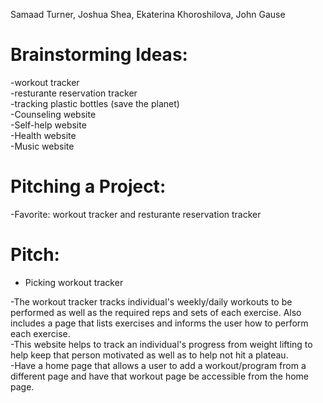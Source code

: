 Samaad Turner, Joshua Shea, Ekaterina Khoroshilova, John Gause

# Brainstorming Ideas:  
-workout tracker  
-resturante reservation tracker  
-tracking plastic bottles (save the planet)  
-Counseling website  
-Self-help website  
-Health website  
-Music website  

# Pitching a Project:  
-Favorite:  workout tracker and resturante reservation tracker  

# Pitch:  
* Picking workout tracker

-The workout tracker tracks individual's weekly/daily workouts to be performed as well as the required reps and sets of each exercise. Also includes a page that lists exercises and informs the user how to perform each   exercise.     
-This website helps to track an individual's progress from weight lifting to help keep that person motivated as well as to help not hit a plateau.  
-Have a home page that allows a user to add a workout/program from a different page and have that workout page be accessible from the home page.  
